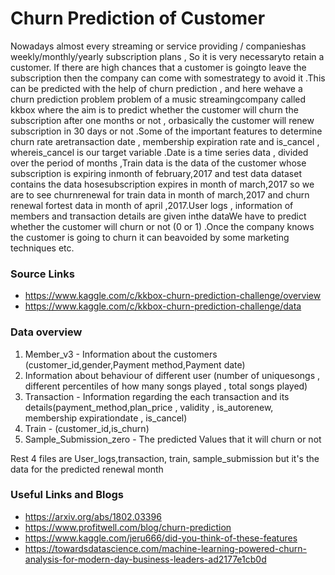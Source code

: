 # Churn Prediction of Customer 

Nowadays almost every streaming or service providing / companieshas weekly/monthly/yearly subscription plans , So it is very necessaryto retain a customer. If there are high chances that a customer is goingto leave the subscription  then the company can come with somestrategy to avoid it .This can be predicted with the help of churn prediction , and here wehave a churn prediction problem problem of a music streamingcompany called kkbox where the aim is  to predict whether the customer will churn the subscription after one months or not , orbasically the customer will renew subscription in 30 days or not .Some of the important features to determine churn rate aretransaction date , membership expiration rate and is_cancel , whereis_cancel is our target variable .Date is a time series data , divided over the period of months ,Train data is the data of the customer whose subscription is expiring inmonth of february,2017  and test data dataset contains the data hosesubscription expires in month of march,2017 so we are to see churnrenewal for train data in month of  march,2017 and churn renewal fortest data in month of april ,2017.User logs , information of members and transaction details are given inthe dataWe have to predict whether the customer will churn or not (0 or 1) .Once the company knows the customer is going to churn it can beavoided by some marketing techniques etc.


### Source  Links
* https://www.kaggle.com/c/kkbox-churn-prediction-challenge/overview
* https://www.kaggle.com/c/kkbox-churn-prediction-challenge/data

### Data overview
1. Member_v3 - Information about the customers (customer_id,gender,Payment method,Payment date)
1. Information about behaviour of different user (number of uniquesongs , different percentiles of how many songs played , total songs played)
1. Transaction  - Information regarding the each transaction and its details(payment_method,plan_price , validity , is_autorenew, membership expirationdate , is_cancel)
1. Train - (customer_id,is_churn)
1. Sample_Submission_zero - The predicted Values that it will churn or not 

Rest 4 files are User_logs,transaction, train, sample_submission but it's the data for the predicted renewal month 


### Useful Links and Blogs 
* https://arxiv.org/abs/1802.03396
* https://www.profitwell.com/blog/churn-prediction
* https://www.kaggle.com/jeru666/did-you-think-of-these-features
* https://towardsdatascience.com/machine-learning-powered-churn-analysis-for-modern-day-business-leaders-ad2177e1cb0d

